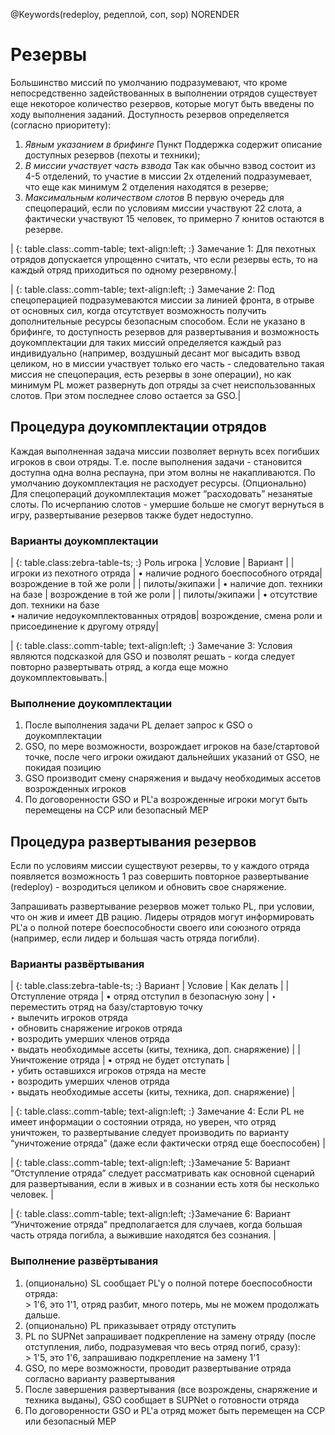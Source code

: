 @Keywords(redeploy, редеплой, соп, sop) NORENDER

# Резервы

Большинство миссий по умолчанию подразумевают, что кроме непосредственно задействованных в выполнении отрядов существует еще некоторое количество резервов, которые могут быть введены по ходу выполнения заданий. Доступность резервов определяется (согласно приоритету):

1. *Явным указанием в брифинге*
Пункт Поддержка содержит описание доступных резервов (пехоты и техники);
2. *В миссии участвует часть взвода*
Так как обычно взвод состоит из 4-5 отделений, то участие в миссии 2х отделений подразумевает, что еще как минимум 2 отделения находятся в резерве;
3. *Максимальным количеством слотов*
В первую очередь для спецопераций, если по условиям миссии участвуют 22 слота, а фактически участвуют 15 человек, то примерно 7 юнитов остаются в резерве.

| {: table.class:.comm-table; text-align:left; :} Замечание 1: Для пехотных отрядов допускается упрощенно считать, что если резервы есть, то на каждый отряд приходиться по одному резервному.|

| {: table.class:.comm-table; text-align:left; :} Замечание 2: Под спецоперацией подразумеваются миссии за линией фронта, в отрыве от основных сил, когда отсутствует возможность получить дополнительные ресурсы безопасным способом. Если не указано в брифинге, то доступность резервов для развертывания и возможность доукомплектации для таких миссий определяется каждый раз индивидуально (например, воздушный десант мог высадить взвод целиком, но в миссии участвует только его часть - следовательно такая миссия не спецоперация, есть резервы в зоне операции), но как минимум PL может развернуть доп отряды за счет неиспользованных слотов. При этом последнее слово остается за GSO.|


## Процедура доукомплектации отрядов

Каждая выполненная задача миссии позволяет вернуть всех погибших игроков в свои отряды. Т.е. после выполнения задачи - становится доступна одна волна респауна, при этом волны не накапливаются.
По умолчанию доукомплектация не расходует ресурсы.
(Опционально) Для спецопераций доукомплектация может “расходовать” незанятые слоты. По исчерпанию слотов - умершие больше не смогут вернуться в игру, развертывание резервов также будет недоступно.

### Варианты доукомплектации

| {: table.class:zebra-table-ts; :} Роль игрока | Условие | Вариант |
| игроки из пехотного отряда | • наличие родного боеспособного отряда| возрождение в той же роли |
| пилоты/экипажи | • наличие доп. техники на базе | возрождение в той же роли |
| пилоты/экипажи | • отсутствие доп. техники на базе<br>• наличие недоукомплектованных отрядов| возрождение, смена роли и присоединение к другому отряду|

| {: table.class:.comm-table; text-align:left; :} Замечание 3: Условия являются подсказкой для GSO и позволят решать - когда следует повторно развертывать отряд, а когда еще можно доукомплектовывать.|

### Выполнение доукомплектации

1. После выполнения задачи PL делает запрос к GSO о доукомплектации
2. GSO, по мере возможности, возрождает игроков на базе/стартовой точке, после чего игроки ожидают дальнейших указаний от GSO, не покидая позицию
3. GSO производит смену снаряжения и выдачу необходимых ассетов возрожденных игроков
4. По договоренности GSO и PL'а возрожденные игроки могут быть перемещены на CCP или безопасный MEP

## Процедура развертывания резервов

Если по условиям миссии существуют резервы, то у каждого отряда появляется возможность 1 раз совершить повторное развертывание (redeploy) - возродиться целиком и обновить свое снаряжение.

Запрашивать развертывание резервов может только PL, при условии, что он жив и имеет ДВ рацию.
Лидеры отрядов могут информировать PL'а о полной потере боеспособности своего или союзного отряда (например, если лидер и большая часть отряда погибли).

### Варианты развёртывания


| {: table.class:zebra-table-ts; :} Вариант | Условие | Как делать |
| Отступление отряда | • отряд отступил в безопасную зону | ‣ переместить отряд на базу/стартовую точку<br>‣ вылечить игроков отряда<br>‣ обновить снаряжение игроков отряда<br>‣ возродить умерших членов отряда<br>‣ выдать необходимые ассеты (киты, техника, доп. снаряжение) |
| Уничтожение отряда | • отряд не будет отступать | <br>‣ убить оставшихся игроков отряда на месте<br>‣ возродить умерших членов отряда<br>‣ выдать необходимые ассеты (киты, техника, доп. снаряжение) |

| {: table.class:.comm-table; text-align:left; :} Замечание 4: Если PL не имеет информации о состоянии отряда, но уверен, что отряд уничтожен, то развертывание следует производить по варианту “уничтожение отряда” (даже если фактически отряд еще боеспособен) |

| {: table.class:.comm-table; text-align:left; :}Замечание 5: Вариант “Отступление отряда” следует рассматривать как основной сценарий для развертывания, если в живых и в сознании есть хотя бы несколько человек. |

| {: table.class:.comm-table; text-align:left; :}Замечание 6: Вариант “Уничтожение отряда” предполагается для случаев, когда большая часть отряда погибла, а выжившие находятся без сознания. |


### Выполнение развёртывания

1. (опционально) SL сообщает PL'у о полной потере боеспособности отряда:<br>> 1'6, это 1'1, отряд разбит, много потерь, мы не можем продолжать дальше.
2. (опционально) PL приказывает отряду отступить
3. PL по SUPNet запрашивает подкрепление на замену отряду (после отступления, либо, подразумевая что весь отряд погиб, сразу):<br>> 1'5, это 1'6, запрашиваю подкрепление на замену 1'1
4. GSO, по мере возможности, проводит развертывание отряда согласно варианту развертывания
5. После завершения развертывания (все возрождены, снаряжение и техника выданы), GSO сообщает в SUPNet о готовности отряда
6. По договоренности GSO и PL'а отряд может быть перемещен на CCP или безопасный MEP
